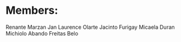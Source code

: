 # Members: 
Renante Marzan
Jan Laurence Olarte
Jacinto Furigay
Micaela Duran
Michiolo Abando
Freitas Belo
